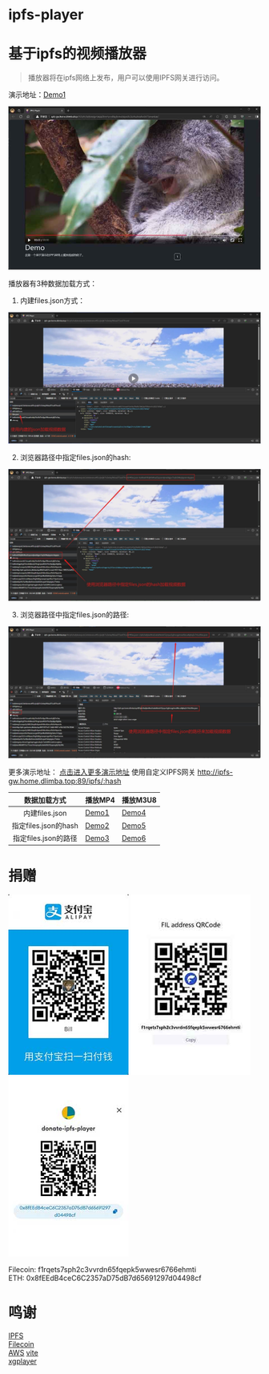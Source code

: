 # ipfs-player
# 基于ipfs的视频播放器


> 播放器将在ipfs网络上发布，用户可以使用IPFS网关进行访问。

演示地址：[Demo1](http://ipfs-gw.home.dlimba.top:89/ipfs/bafybeie2ritcfdlvas33jafzyzej7j5ud5jr7naw7ku6sewgfd23zrmrua/)

![播放页面](img/screenshot-1709831272590.jpg)

播放器有3种数据加载方式：
1. 内建files.json方式：

![播放页面](img/screenshot-1709830551933.jpg)

2. 浏览器路径中指定files.json的hash:

![播放页面](img/screenshot-1709830826679.jpg)

3. 浏览器路径中指定files.json的路径:

![播放页面](img/screenshot-1709830964701.jpg)

更多演示地址： [点击进入更多演示地址]( http://ipfs-video.home.dlimba.top:89/)
使用自定义IPFS网关 http://ipfs-gw.home.dlimba.top:89/ipfs/:hash

|      数据加载方式       | 播放MP4                                                                                                                                                                                                | 播放M3U8                                                                                                                                                                                               |
|:-----------------:|------------------------------------------------------------------------------------------------------------------------------------------------------------------------------------------------------|------------------------------------------------------------------------------------------------------------------------------------------------------------------------------------------------------|
|   内建files.json    | [Demo1](http://ipfs-gw.home.dlimba.top:89/ipfs/bafybeie2ritcfdlvas33jafzyzej7j5ud5jr7naw7ku6sewgfd23zrmrua/)                                                                                         | [Demo4](http://ipfs-gw.home.dlimba.top:89/ipfs/bafybeicdbxxzofbwowu3vdg7j4to35p4h7g553nhaanji4oe7zjbberu2u/)                                                                                         |
| 指定files.json的hash | [Demo2](http://ipfs-gw.home.dlimba.top:89/ipfs/bafybeie2ritcfdlvas33jafzyzej7j5ud5jr7naw7ku6sewgfd23zrmrua/#files.json=bafkreidxpp6jgyral6mumbydufrrit7hyeqboubkoqkalqleamky3qvcoq)                  | [Demo5](http://ipfs-gw.home.dlimba.top:89/ipfs/bafybeie2ritcfdlvas33jafzyzej7j5ud5jr7naw7ku6sewgfd23zrmrua/#files.json=bafkreiaaqgt3iqszfg22qgalatm3vxxiappw4tfh5ujeoes4i7gjk7w4ge)                  |
|  指定files.json的路径  | [Demo3](http://ipfs-gw.home.dlimba.top:89/ipfs/bafybeie2ritcfdlvas33jafzyzej7j5ud5jr7naw7ku6sewgfd23zrmrua/#files.json=/ipfs/bafybeigvraepp3nmhpoohuybvmcfjkpsdtv3cvhsz6vafxn5675ahsmiue/files.json) | [Demo6](http://ipfs-gw.home.dlimba.top:89/ipfs/bafybeie2ritcfdlvas33jafzyzej7j5ud5jr7naw7ku6sewgfd23zrmrua/#files.json=/ipfs/bafybeidvdwluytvf2f5e374lk5kvcg63ivdvbwvixmrreb43725xtot73i/files.json) |

# 捐赠
![支付宝捐赠](img/donate_alipay.jpg)
![Filecoin捐赠](img/donate_filecoin.jpg)
![以太坊捐赠](img/donate_eth.jpg)

Filecoin: f1rqets7sph2c3vvrdn65fqepk5wwesr6766ehmti  
ETH: 0x8fEEdB4ceC6C2357aD75dB7d65691297d04498cf

# 鸣谢
[IPFS](https://github.com/ipfs/kubo)  
[Filecoin](https://github.com/filecoin-project/lotus)  
[AWS](https://aws.amazon.com/)
[vite](https://vitejs.cn/)  
[xgplayer](https://h5player.bytedance.com/)  